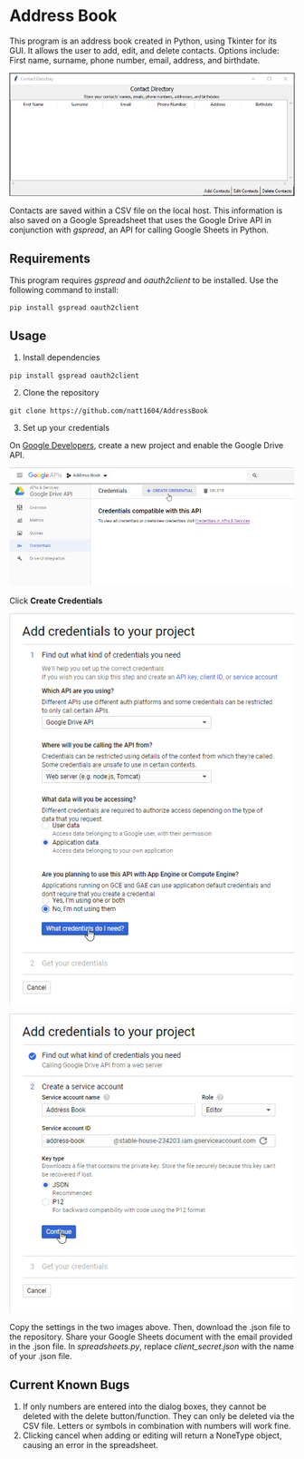 # Address Book

This program is an address book created in Python, using Tkinter for its GUI.  It allows the user to add, edit, and delete contacts.  Options include: First name, surname, phone number, email, address, and birthdate.

![GUI Image](https://raw.githubusercontent.com/nathanlytang/AddressBook/master/images/GUI.png)


Contacts are saved within a CSV file on the local host.  This information is also saved on a Google Spreadsheet that uses the Google Drive API in conjunction with _gspread_, an API for calling Google Sheets in Python.

## Requirements

This program requires _gspread_ and _oauth2client_ to be installed.  Use the following command to install:

```
pip install gspread oauth2client
```

## Usage

1. Install dependencies 

`
pip install gspread oauth2client
`

2. Clone the repository

`
git clone https://github.com/natt1604/AddressBook
`

3. Set up your credentials

On [Google Developers](https://console.developers.google.com), create a new project and enable the Google Drive API. 

![Create Credentials](https://raw.githubusercontent.com/nathanlytang/AddressBook/master/images/cred0.png "Create Credentials")

Click __Create Credentials__

![Create Credentials](https://raw.githubusercontent.com/nathanlytang/AddressBook/master/images/cred1.png "Create Credentials")

![Create Credentials](https://raw.githubusercontent.com/nathanlytang/AddressBook/master/images/cred2.png "Create Credentials")

Copy the settings in the two images above.  Then, download the .json file to the repository.  Share your Google Sheets document with the email provided in the .json file.  In _spreadsheets.py_, replace _client_secret.json_ with the name of your .json file.

## Current Known Bugs
1. If only numbers are entered into the dialog boxes, they cannot be deleted with the delete button/function.  They can only be deleted via the CSV file.  Letters or symbols in combination with numbers will work fine.
2. Clicking cancel when adding or editing will return a NoneType object, causing an error in the spreadsheet.
